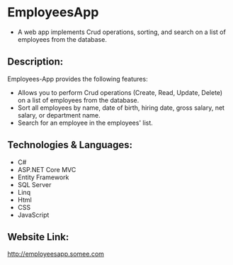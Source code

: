 # EmployeesApp
- A web app implements Crud operations, sorting, and search on a list of employees from the database.

## Description:
Employees-App provides the following features:
- Allows you to perform Crud operations (Create, Read, Update, Delete) on a list of employees from the database.
- Sort all employees by name, date of birth, hiring date, gross salary, net salary, or department name.
- Search for an employee in the employees' list.

## Technologies & Languages:
- C#
- ASP.NET Core MVC
- Entity Framework 
- SQL Server 
- Linq
- Html
- CSS
- JavaScript

## Website Link:
http://employeesapp.somee.com
